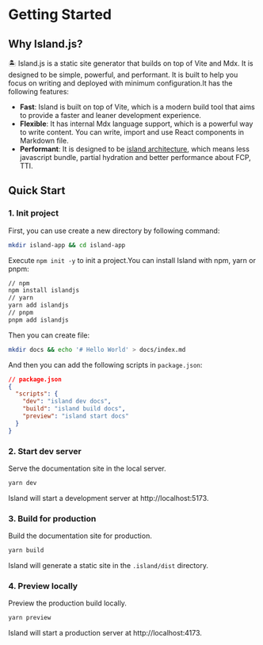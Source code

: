 # Getting Started

## Why Island.js?

🏝️ Island.js is a static site generator that builds on top of Vite and Mdx. It is designed to be simple, powerful, and performant. It is built to help you focus on writing and deployed with minimum configuration.It has the following features:

- **Fast**: Island is built on top of Vite, which is a modern build tool that aims to provide a faster and leaner development experience.
- **Flexible**: It has internal Mdx language support, which is a powerful way to write content. You can write, import and use React components in Markdown file.
- **Performant**: It is designed to be [island architecture](https://jasonformat.com/islands-architecture/), which means less javascript bundle, partial hydration and better performance about FCP, TTI.

## Quick Start

### 1. Init project

First, you can use create a new directory by following command:

```bash
mkdir island-app && cd island-app
```

Execute `npm init -y` to init a project.You can install Island with npm, yarn or pnpm:

```bash
// npm
npm install islandjs
// yarn
yarn add islandjs
// pnpm
pnpm add islandjs
```

Then you can create file:

```bash
mkdir docs && echo '# Hello World' > docs/index.md
```

And then you can add the following scripts in `package.json`:

```json
// package.json
{
  "scripts": {
    "dev": "island dev docs",
    "build": "island build docs",
    "preview": "island start docs"
  }
}
```

### 2. Start dev server

Serve the documentation site in the local server.

```bash
yarn dev
```

Island will start a development server at http://localhost:5173.

### 3. Build for production

Build the documentation site for production.

```bash
yarn build
```

Island will generate a static site in the `.island/dist` directory.

### 4. Preview locally

Preview the production build locally.

```bash
yarn preview
```

Island will start a production server at http://localhost:4173.
